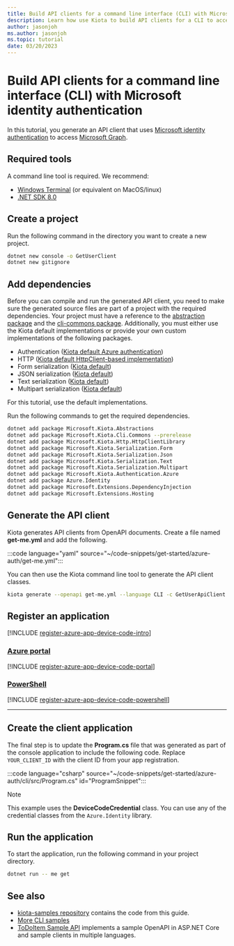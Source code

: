 ```yaml
---
title: Build API clients for a command line interface (CLI) with Microsoft identity authentication
description: Learn how use Kiota to build API clients for a CLI to access APIs that require Microsoft identity authentication.
author: jasonjoh
ms.author: jasonjoh
ms.topic: tutorial
date: 03/20/2023
---
```


# Build API clients for a command line interface (CLI) with Microsoft identity authentication

In this tutorial, you generate an API client that uses [Microsoft identity authentication](/azure/active-directory/fundamentals/auth-oauth2) to access [Microsoft Graph](/graph/overview).

## Required tools

A command line tool is required. We recommend:

- [Windows Terminal](https://apps.microsoft.com/store/detail/windows-terminal/9N0DX20HK701?hl=en-us&gl=us) (or equivalent on MacOS/linux)
- [.NET SDK 8.0](https://get.dot.net/8)

## Create a project

Run the following command in the directory you want to create a new project.

```bash
dotnet new console -o GetUserClient
dotnet new gitignore
```

## Add dependencies

Before you can compile and run the generated API client, you need to make sure the generated source files are part of a project with the required dependencies. Your project must have a reference to the [abstraction package](https://github.com/microsoft/kiota-abstractions-dotnet) and the [cli-commons package](https://github.com/microsoft/kiota-cli-commons). Additionally, you must either use the Kiota default implementations or provide your own custom implementations of the following packages.

- Authentication ([Kiota default Azure authentication](https://github.com/microsoft/kiota-authentication-azure-dotnet))
- HTTP ([Kiota default HttpClient-based implementation](https://github.com/microsoft/kiota-http-dotnet))
- Form serialization ([Kiota default](https://github.com/microsoft/kiota-serialization-form-dotnet))
- JSON serialization ([Kiota default](https://github.com/microsoft/kiota-serialization-json-dotnet))
- Text serialization ([Kiota default](https://github.com/microsoft/kiota-serialization-text-dotnet))
- Multipart serialization ([Kiota default](https://github.com/microsoft/kiota-serialization-multipart-dotnet))

For this tutorial, use the default implementations.

Run the following commands to get the required dependencies.

```bash
dotnet add package Microsoft.Kiota.Abstractions
dotnet add package Microsoft.Kiota.Cli.Commons --prerelease
dotnet add package Microsoft.Kiota.Http.HttpClientLibrary
dotnet add package Microsoft.Kiota.Serialization.Form
dotnet add package Microsoft.Kiota.Serialization.Json
dotnet add package Microsoft.Kiota.Serialization.Text
dotnet add package Microsoft.Kiota.Serialization.Multipart
dotnet add package Microsoft.Kiota.Authentication.Azure
dotnet add package Azure.Identity
dotnet add package Microsoft.Extensions.DependencyInjection
dotnet add package Microsoft.Extensions.Hosting
```

## Generate the API client

Kiota generates API clients from OpenAPI documents. Create a file named **get-me.yml** and add the following.

:::code language="yaml" source="~/code-snippets/get-started/azure-auth/get-me.yml":::

You can then use the Kiota command line tool to generate the API client classes.

```bash
kiota generate --openapi get-me.yml --language CLI -c GetUserApiClient -n GetUserClient.ApiClient -o ./Client
```

## Register an application

[!INCLUDE [register-azure-app-device-code-intro](../includes/register-azure-app-device-code-intro.md)]

<!-- markdownlint-disable MD051 -->
### [Azure portal](#tab/portal)

[!INCLUDE [register-azure-app-device-code-portal](../includes/register-azure-app-device-code-portal.md)]

### [PowerShell](#tab/powershell)

[!INCLUDE [register-azure-app-device-code-powershell](../includes/register-azure-app-device-code-powershell.md)]
<!-- markdownlint-enable MD051 -->

---

## Create the client application

The final step is to update the **Program.cs** file that was generated as part of the console application to include the following code. Replace `YOUR_CLIENT_ID` with the client ID from your app registration.

:::code language="csharp" source="~/code-snippets/get-started/azure-auth/cli/src/Program.cs" id="ProgramSnippet":::

> [!NOTE]
> This example uses the **DeviceCodeCredential** class. You can use any of the credential classes from the `Azure.Identity` library.

## Run the application

To start the application, run the following command in your project directory.

```bash
dotnet run -- me get
```

## See also

- [kiota-samples repository](https://github.com/microsoft/kiota-samples/tree/main/get-started/azure-auth/cli) contains the code from this guide.
- [More CLI samples](https://github.com/microsoftgraph/msgraph-cli/tree/main/samples)
- [ToDoItem Sample API](https://github.com/microsoft/kiota-samples/tree/main/sample-api) implements a sample OpenAPI in ASP.NET Core and sample clients in multiple languages.
